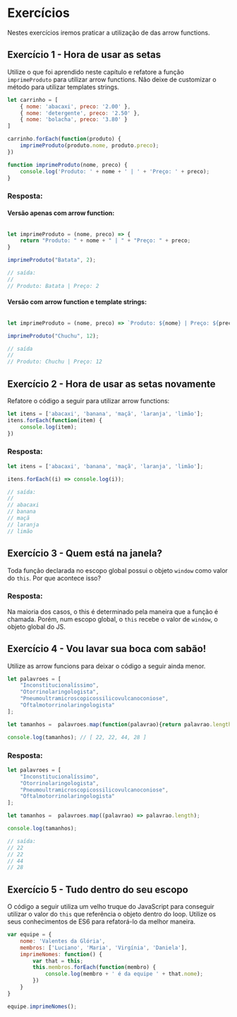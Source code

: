 # Exercícios

Nestes exercícios iremos praticar a utilização de das arrow functions.

## Exercício 1 - Hora de usar as setas
Utilize o que foi aprendido neste capítulo e refatore a função `imprimeProduto` para utilizar arrow functions. Não deixe de customizar o método para utilizar templates strings.
``` javascript
let carrinho = [
    { nome: 'abacaxi', preco: '2.00' },
    { nome: 'detergente', preco: '2.50' },
    { nome: 'bolacha', preco: '3.80' }
]

carrinho.forEach(function(produto) {
    imprimeProduto(produto.nome, produto.preco);
})

function imprimeProduto(nome, preco) {
    console.log('Produto: ' + nome + ' | ' + 'Preço: ' + preco);
}
```

### Resposta:

#### Versão apenas com arrow function:

``` javascript

let imprimeProduto = (nome, preco) => {
	return "Produto: " + nome + " | " + "Preço: " + preco;
}

imprimeProduto("Batata", 2);

// saída:
//
// Produto: Batata | Preço: 2

```

#### Versão com arrow function e template strings:

``` javascript

let imprimeProduto = (nome, preco) => `Produto: ${nome} | Preço: ${preco}`;

imprimeProduto("Chuchu", 12);

// saída
//
// Produto: Chuchu | Preço: 12

```

## Exercício 2 - Hora de usar as setas novamente
Refatore o código a seguir para utilizar arrow functions:
``` javascript
let itens = ['abacaxi', 'banana', 'maçã', 'laranja', 'limão'];
itens.forEach(function(item) {
    console.log(item);
})
```

### Resposta:

``` javascript
let itens = ['abacaxi', 'banana', 'maçã', 'laranja', 'limão'];

itens.forEach((i) => console.log(i));

// saída:
//
// abacaxi
// banana
// maçã
// laranja
// limão

```

## Exercício 3 - Quem está na janela?
Toda função declarada no escopo global possui o objeto `window` como valor do `this`. Por que acontece isso?

### Resposta:

Na maioria dos casos, o this é determinado pela maneira que a função é chamada. Porém, num escopo global, o `this` recebe o valor de `window`, o objeto global do JS.


## Exercício 4 - Vou lavar sua boca com sabão!
Utilize as arrow funcions para deixar o código a seguir ainda menor.
``` javascript
let palavroes = [
    "Inconstitucionalíssimo",
    "Otorrinolaringologista",
    "Pneumoultramicroscopicossilicovulcanoconiose",
    "Oftalmotorrinolaringologista"
];

let tamanhos =  palavroes.map(function(palavrao){return palavrao.length});

console.log(tamanhos); // [ 22, 22, 44, 28 ]
```

### Resposta:

``` javascript
let palavroes = [
    "Inconstitucionalíssimo",
    "Otorrinolaringologista",
    "Pneumoultramicroscopicossilicovulcanoconiose",
    "Oftalmotorrinolaringologista"
];

let tamanhos =  palavroes.map((palavrao) => palavrao.length);

console.log(tamanhos); 

// saída:
// 22
// 22
// 44
// 28
```

## Exercício 5 - Tudo dentro do seu escopo
O código a seguir utiliza um velho truque do JavaScript para conseguir utilizar o valor do `this` que referência o objeto dentro do loop. Utilize os seus conhecimentos de ES6 para refatorá-lo da melhor maneira.

``` javascript
var equipe = {
    nome: 'Valentes da Glória',
    membros: ['Luciano', 'Maria', 'Virgínia', 'Daniela'],
    imprimeNomes: function() {
        var that = this;
        this.membros.forEach(function(membro) {
            console.log(membro + ' é da equipe ' + that.nome);
        })
    }
}

equipe.imprimeNomes();
```
